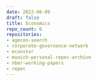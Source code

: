 ```yaml
---
date: 2022-06-09
draft: false
title: Economics
repo_count: 6
repositories:
- agecon-search
- corporate-governance-network
- econstor
- munich-personal-repec-archive
- nber-working-papers
- repec
---
```



